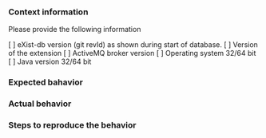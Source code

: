 ### Context information

Please provide the following information

[ ] eXist-db version (git revId) as shown during start of database.
[ ] Version of the extension
[ ] ActiveMQ broker version
[ ] Operating system 32/64 bit
[ ] Java version 32/64 bit

### Expected bahavior

### Actual behavior
 
### Steps to reproduce the behavior
